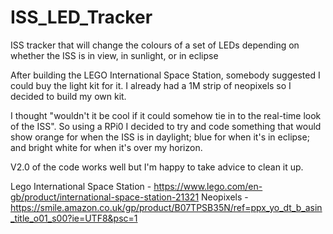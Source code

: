 # ISS_LED_Tracker
ISS tracker that will change the colours of a set of LEDs depending on whether the ISS is in view, in sunlight, or in eclipse

After building the LEGO International Space Station, somebody suggested I could buy the light kit for it.
I already had a 1M strip of neopixels so I decided to build my own kit.

I thought "wouldn't it be cool if it could somehow tie in to the real-time look of the ISS".
So using a RPi0 I decided to try and code something that would show orange for when the ISS is in daylight; blue for when it's in eclipse; and bright white for
when it's over my horizon.

V2.0 of the code works well but I'm happy to take advice to clean it up.


Lego International Space Station - https://www.lego.com/en-gb/product/international-space-station-21321
Neopixels - https://smile.amazon.co.uk/gp/product/B07TPSB35N/ref=ppx_yo_dt_b_asin_title_o01_s00?ie=UTF8&psc=1

